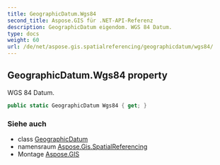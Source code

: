 ```yaml
---
title: GeographicDatum.Wgs84
second_title: Aspose.GIS für .NET-API-Referenz
description: GeographicDatum eigendom. WGS 84 Datum.
type: docs
weight: 60
url: /de/net/aspose.gis.spatialreferencing/geographicdatum/wgs84/
---
```

## GeographicDatum.Wgs84 property

WGS 84 Datum.

```csharp
public static GeographicDatum Wgs84 { get; }
```

### Siehe auch

* class [GeographicDatum](../)
* namensraum [Aspose.Gis.SpatialReferencing](../../geographicdatum/)
* Montage [Aspose.GIS](../../../)


